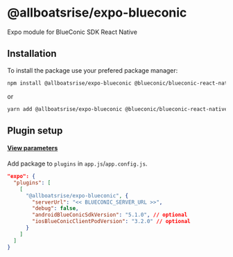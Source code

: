 # @allboatsrise/expo-blueconic

Expo module for BlueConic SDK React Native

## Installation

To install the package use your prefered package manager:

```bash
npm install @allboatsrise/expo-blueconic @blueconic/blueconic-react-native zod
```
or
```bash
yarn add @allboatsrise/expo-blueconic @blueconic/blueconic-react-native zod
```

## Plugin setup
#### [View parameters](#plugin-parameters)

Add package to `plugins` in `app.js`/`app.config.js`.

```json
"expo": {
  "plugins": [
    [
      "@allboatsrise/expo-blueconic", {
        "serverUrl": "<< BLUECONIC_SERVER_URL >>",
        "debug": false,
        "androidBlueConicSdkVersion": "5.1.0", // optional
        "iosBlueConicClientPodVersion": "3.2.0" // optional
      }
    ]
  ]
}
```
